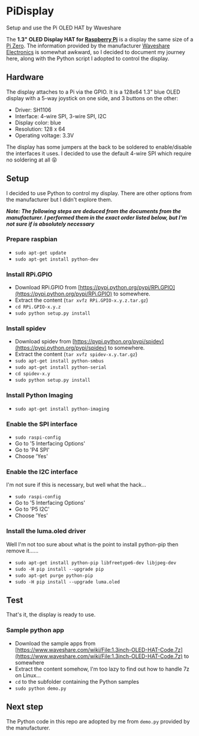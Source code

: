 # PiDisplay
Setup and use the Pi OLED HAT by Waveshare

The **1.3" OLED Display HAT for [Raspberry Pi](https://www.raspberrypi.org/)** is a display the
same size of a [Pi Zero](https://www.raspberrypi.org/products/raspberry-pi-zero/). The information
provided by the manufacturer [Waveshare Electronics](https://www.waveshare.com/) is somewhat awkward,
so I decided to document my journey here, along with the Python script I adopted to control the display.

## Hardware
The display attaches to a Pi via the GPIO.  It is a 128x64 1.3" blue OLED display with a 5-way
joystick on one side, and 3 buttons on the other:
* Driver: SH1106
* Interface: 4-wire SPI, 3-wire SPI, I2C
* Display color: blue
* Resolution: 128 x 64
* Operating voltage: 3.3V

The display has some jumpers at the back to be soldered to enable/disable the interfaces it uses.
I decided to use the default 4-wire SPI which require no soldering at all :stuck_out_tongue_closed_eyes:

## Setup
I decided to use Python to control my display. There are other options from the manufacturer but I
didn't explore them.

_**Note: The following steps are deduced from the documents from the manufacturer. I performed them
in the exact order listed below, but I'm not sure if is absolutely necessary**_

### Prepare raspbian
* `sudo apt-get update`
* `sudo apt-get install python-dev`

### Install RPi.GPIO
* Download RPi.GPIO from [https://pypi.python.org/pypi/RPi.GPIO](https://pypi.python.org/pypi/RPi.GPIO) to somewhere.
* Extract the content (`tar xvfz RPi.GPIO-x.y.z.tar.gz`)
* `cd RPi.GPIO-x.y.z`
* `sudo python setup.py install`

### Install spidev
* Download spidev from [https://pypi.python.org/pypi/spidev](https://pypi.python.org/pypi/spidev) to somewhere.
* Extract the content (`tar xvfz spidev-x.y.tar.gz`)
* `sudo apt-get install python-smbus`
* `sudo apt-get install python-serial`
* `cd spidev-x.y`
* `sudo python setup.py install`

### Install Python Imaging
* `sudo apt-get install python-imaging`

### Enable the SPI interface
* `sudo raspi-config`
* Go to '5 Interfacing Options'
* Go to 'P4 SPI'
* Choose 'Yes'

### Enable the I2C interface
I'm not sure if this is necessary, but well what the hack...
* `sudo raspi-config`
* Go to '5 Interfacing Options'
* Go to 'P5 I2C'
* Choose 'Yes'

### Install the luma.oled driver
Well I'm not too sure about what is the point to install python-pip then remove it......
* `sudo apt-get install python-pip libfreetype6-dev libjpeg-dev`
* `sudo -H pip install --upgrade pip`
* `sudo apt-get purge python-pip`
* `sudo -H pip install --upgrade luma.oled`

## Test
That's it, the display is ready to use.

### Sample python app
* Download the sample apps from [https://www.waveshare.com/wiki/File:1.3inch-OLED-HAT-Code.7z](https://www.waveshare.com/wiki/File:1.3inch-OLED-HAT-Code.7z) to somewhere
* Extract the content somehow, I'm too lazy to find out how to handle 7z on Linux...
* `cd` to the subfolder containing the Python samples
* `sudo python demo.py`

## Next step
The Python code in this repo are adopted by me from `demo.py` provided by the manufacturer.